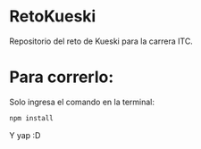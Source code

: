 # RetoKueski
Repositorio del reto de Kueski para la carrera ITC.

# Para correrlo:

Solo ingresa el comando en la terminal:
``` bash
npm install
```

Y yap :D